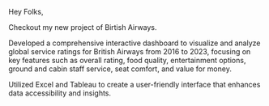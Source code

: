 Hey Folks,

Checkout my new project of Birtish Airways.

Developed a comprehensive interactive dashboard to visualize and analyze global service ratings for British Airways from 2016 to 2023, focusing on key features such as overall rating, food quality, entertainment
options, ground and cabin staff service, seat comfort, and value for money.

 
 Utilized Excel and Tableau to create a user-friendly interface that enhances data accessibility and insights.
